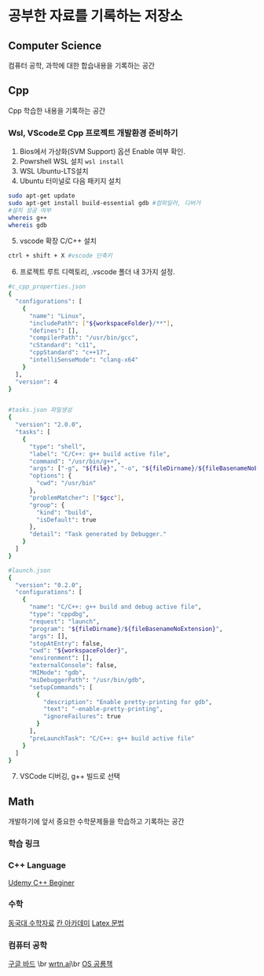 # 공부한 자료를 기록하는 저장소
## Computer Science
컴퓨터 공학, 과학에 대한 합습내용을 기록하는 공간

## Cpp
Cpp 학습한 내용을 기록하는 공간


### Wsl, VScode로 Cpp 프로젝트 개발환경 준비하기
1. Bios에서 가상화(SVM Support) 옵션 Enable 여부 확인.
2. Powrshell WSL 설치
 `wsl install`
3. WSL Ubuntu-LTS설치
4. Ubuntu 터미널로 다음 패키지 설치
```bash
sudo apt-get update
sudo apt-get install build-essential gdb #컴파일러, 디버거
#설치 성공 여부
whereis g++  
whereis gdb     
```
5. vscode 확장 C/C++ 설치
 ```bash
 ctrl + shift + X #vscode 단축키
 ```  
6. 프로젝트 루트 디렉토리, .vscode 폴더 내 3가지 설정.
```bash
#c_cpp_properties.json
{
  "configurations": [
    {
      "name": "Linux",
      "includePath": ["${workspaceFolder}/**"],
      "defines": [],
      "compilerPath": "/usr/bin/gcc",
      "cStandard": "c11",
      "cppStandard": "c++17",
      "intelliSenseMode": "clang-x64"
    }
  ],
  "version": 4
}


#tasks.json 파일생성
{
  "version": "2.0.0",
  "tasks": [
    {
      "type": "shell",
      "label": "C/C++: g++ build active file",
      "command": "/usr/bin/g++",
      "args": ["-g", "${file}", "-o", "${fileDirname}/${fileBasenameNoExtension}"],
      "options": {
        "cwd": "/usr/bin"
      },
      "problemMatcher": ["$gcc"],
      "group": {
        "kind": "build",
        "isDefault": true
      },
      "detail": "Task generated by Debugger."
    }
  ]
}

#launch.json
{
  "version": "0.2.0",
  "configurations": [
    {
      "name": "C/C++: g++ build and debug active file",
      "type": "cppdbg",
      "request": "launch",
      "program": "${fileDirname}/${fileBasenameNoExtension}",
      "args": [],
      "stopAtEntry": false,
      "cwd": "${workspaceFolder}",
      "environment": [],
      "externalConsole": false,
      "MIMode": "gdb",
      "miDebuggerPath": "/usr/bin/gdb",
      "setupCommands": [
        {
          "description": "Enable pretty-printing for gdb",
          "text": "-enable-pretty-printing",
          "ignoreFailures": true
        }
      ],
      "preLaunchTask": "C/C++: g++ build active file"
    }
  ]
}
```

7. VSCode 디버깅, g++ 빌드로 선택


## Math
개발하기에 앞서 중요한 수학문제들을 학습하고 기록하는 공간

### 학습 링크

### C++ Language
[Udemy C++ Beginer](https://www.udemy.com/course/beginning-c-plus-plus-programming/)

### 수학
[동국대 수학자료](http://bigdata.dongguk.ac.kr/lectures/disc_math/_book/)
[칸 아카데미](https://ko.khanacademy.org/)
[Latex 문법](https://oeis.org/wiki/List_of_LaTeX_mathematical_symbols)
### 컴퓨터 공학
[구글 바드](https://bard.google.com/chat/bfe4998e8106f61d) \br
[wrtn.ai](https://wrtn.ai/)\br
[OS 공룡책](https://os.ecci.ucr.ac.cr/slides/Abraham-Silberschatz-Operating-System-Concepts-10th-2018.pdf)
